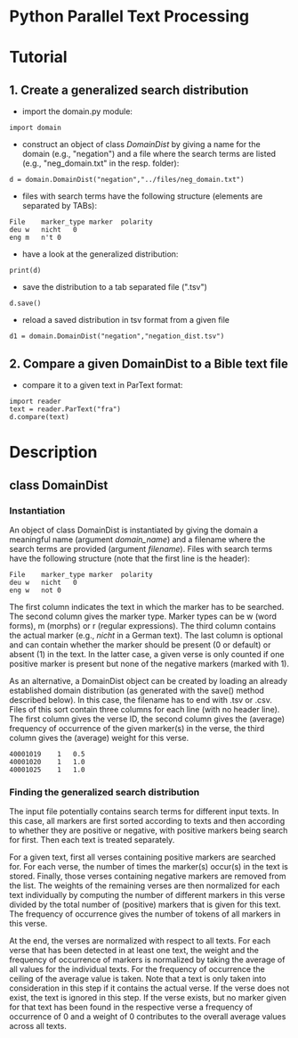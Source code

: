 Python Parallel Text Processing
=====

# Tutorial

## 1. Create a generalized search distribution

* import the domain.py module:

```
import domain
```

* construct an object of class *DomainDist* by giving a name for the domain (e.g., "negation") and 
a file where the search terms are listed (e.g., "neg_domain.txt" in the resp. folder):
```
d = domain.DomainDist("negation","../files/neg_domain.txt")
```

* files with search terms have the following structure (elements are separated by TABs):

```
File    marker_type marker  polarity
deu w   nicht   0
eng m   n't 0
```

* have a look at the generalized distribution:

```
print(d)
```

* save the distribution to a tab separated file (".tsv")

```
d.save()
```

* reload a saved distribution in tsv format from a given file

```
d1 = domain.DomainDist("negation","negation_dist.tsv")
```

## 2. Compare a given DomainDist to a Bible text file

* compare it to a given text in ParText format:

```
import reader
text = reader.ParText("fra")
d.compare(text)
```

# Description

## class DomainDist

### Instantiation

An object of class DomainDist is instantiated by giving the domain a meaningful name (argument 
*domain_name*) and a filename where the search terms are provided (argument *filename*). Files with
search terms have the following structure (note that the first line is the header):

```
File    marker_type marker  polarity
deu w   nicht   0
eng w   not 0
```

The first column indicates the text in which the marker has to be searched. The second column 
gives the marker type. Marker types can be w (word forms), m (morphs) or r (regular expressions). 
The third column contains the actual marker (e.g., *nicht* in a German text). The last column is
optional and can contain whether the marker should be present (0 or default) or absent (1) in the 
text. In the latter case, a given verse is only counted if one positive marker is present but none 
of the negative markers (marked with 1). 

As an alternative, a DomainDist object can be created by loading an already established domain
distribution (as generated with the save() method described below). In this case, the filename has
to end with .tsv or .csv. Files of this sort contain three columns for each line (with no header 
line). The first column gives the verse ID, the second column gives the (average) frequency of 
occurrence of the given marker(s) in the verse, the third column gives the (average) weight for 
this verse.

```
40001019	1	0.5
40001020	1	1.0
40001025	1	1.0
```

### Finding the generalized search distribution

The input file potentially contains search terms for different input texts. In this case, all 
markers are first sorted according to texts and then according to whether they are positive or 
negative, with positive markers being search for first. Then each text is treated separately. 

For a given text, first all verses containing positive markers are searched for. For each verse, 
the number of times the marker(s) occur(s) in the text is stored. Finally, those verses containing
negative markers are removed from the list. The weights of the remaining verses are then normalized 
for each text individually by computing the number of different markers in this verse divided by 
the total number of (positive) markers that is given for this text. The frequency of occurrence 
gives the number of tokens of all markers in this verse. 

At the end, the verses are normalized with respect to all texts. For each verse that has been 
detected in at least one text, the weight and the frequency of occurrence of markers is normalized
by taking the average of all values for the individual texts. For the frequency of occurrence the
ceiling of the average value is taken. Note that a text is only taken into consideration in this
step if it contains the actual verse. If the verse does not exist, the text is ignored in this 
step. If the verse exists, but no marker given for that text has been found in the respective verse
a frequency of occurrence of 0 and a weight of 0 contributes to the overall average values across
all texts.

